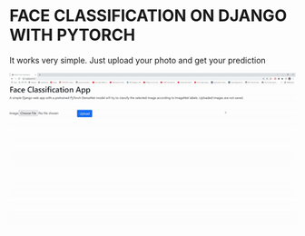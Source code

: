 # FACE CLASSIFICATION ON DJANGO WITH PYTORCH

It works very simple. Just upload your photo and get your prediction

![](https://github.com/Shahrullo/face-classification/blob/main/utils/show.gif)

